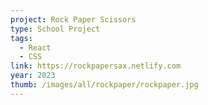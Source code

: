 ```yaml
---
project: Rock Paper Scissors
type: School Project
tags:
  - React
  - CSS
link: https://rockpapersax.netlify.com
year: 2023
thumb: /images/all/rockpaper/rockpaper.jpg
---
```

